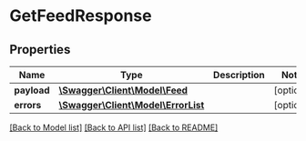 # GetFeedResponse

## Properties
Name | Type | Description | Notes
------------ | ------------- | ------------- | -------------
**payload** | [**\Swagger\Client\Model\Feed**](Feed.md) |  | [optional] 
**errors** | [**\Swagger\Client\Model\ErrorList**](ErrorList.md) |  | [optional] 

[[Back to Model list]](../README.md#documentation-for-models) [[Back to API list]](../README.md#documentation-for-api-endpoints) [[Back to README]](../README.md)


